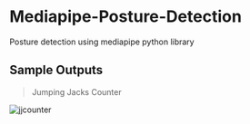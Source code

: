 # Mediapipe-Posture-Detection
Posture detection using mediapipe python library
## Sample Outputs
<!--
![image](https://user-images.githubusercontent.com/94037471/210155043-2f3c3615-2754-4730-b5dd-cd8234247966.png)
![image](https://user-images.githubusercontent.com/94037471/210155053-a4a0653c-2eb7-4bf3-a9f4-20fe51dde490.png)
![image](https://user-images.githubusercontent.com/94037471/210155055-62dbeb12-65d6-4693-8614-a4298a426053.png)
![image](https://user-images.githubusercontent.com/94037471/210172702-c4770ec0-5091-4671-a9b8-28136f3b7120.png)
-->
> Jumping Jacks Counter

![jjcounter](https://user-images.githubusercontent.com/94037471/213290924-83f74734-8e18-44dd-9843-efa41261bb56.gif)

<!--
> Pose Detection

![expected](https://user-images.githubusercontent.com/94037471/210431015-b12963a4-e5b3-40f7-89ba-07ec019950ce.gif) -->
